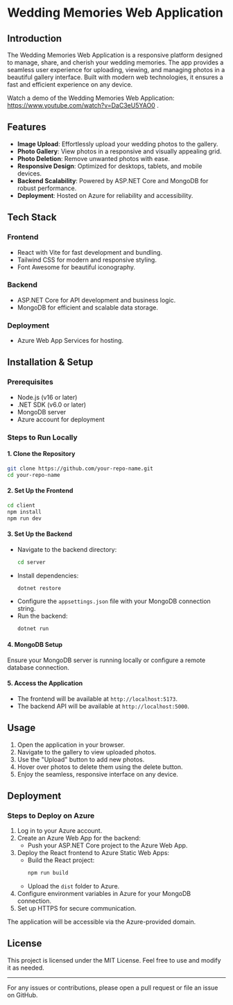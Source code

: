 # Wedding Memories Web Application

## Introduction
The Wedding Memories Web Application is a responsive platform designed to manage, share, and cherish your wedding memories. The app provides a seamless user experience for uploading, viewing, and managing photos in a beautiful gallery interface. Built with modern web technologies, it ensures a fast and efficient experience on any device.

Watch a demo of the Wedding Memories Web Application: https://www.youtube.com/watch?v=DaC3eU5YAO0 .



## Features
- **Image Upload**: Effortlessly upload your wedding photos to the gallery.
- **Photo Gallery**: View photos in a responsive and visually appealing grid.
- **Photo Deletion**: Remove unwanted photos with ease.
- **Responsive Design**: Optimized for desktops, tablets, and mobile devices.
- **Backend Scalability**: Powered by ASP.NET Core and MongoDB for robust performance.
- **Deployment**: Hosted on Azure for reliability and accessibility.

## Tech Stack
### Frontend
- React with Vite for fast development and bundling.
- Tailwind CSS for modern and responsive styling.
- Font Awesome for beautiful iconography.

### Backend
- ASP.NET Core for API development and business logic.
- MongoDB for efficient and scalable data storage.

### Deployment
- Azure Web App Services for hosting.

## Installation & Setup
### Prerequisites
- Node.js (v16 or later)
- .NET SDK (v6.0 or later)
- MongoDB server
- Azure account for deployment

### Steps to Run Locally
#### 1. Clone the Repository
```bash
git clone https://github.com/your-repo-name.git
cd your-repo-name
```

#### 2. Set Up the Frontend
```bash
cd client
npm install
npm run dev
```

#### 3. Set Up the Backend
- Navigate to the backend directory:
  ```bash
  cd server
  ```
- Install dependencies:
  ```bash
  dotnet restore
  ```
- Configure the `appsettings.json` file with your MongoDB connection string.
- Run the backend:
  ```bash
  dotnet run
  ```

#### 4. MongoDB Setup
Ensure your MongoDB server is running locally or configure a remote database connection.

#### 5. Access the Application
- The frontend will be available at `http://localhost:5173`.
- The backend API will be available at `http://localhost:5000`.

## Usage
1. Open the application in your browser.
2. Navigate to the gallery to view uploaded photos.
3. Use the "Upload" button to add new photos.
4. Hover over photos to delete them using the delete button.
5. Enjoy the seamless, responsive interface on any device.

## Deployment
### Steps to Deploy on Azure
1. Log in to your Azure account.
2. Create an Azure Web App for the backend:
   - Push your ASP.NET Core project to the Azure Web App.
3. Deploy the React frontend to Azure Static Web Apps:
   - Build the React project:
     ```bash
     npm run build
     ```
   - Upload the `dist` folder to Azure.
4. Configure environment variables in Azure for your MongoDB connection.
5. Set up HTTPS for secure communication.

The application will be accessible via the Azure-provided domain.

## License
This project is licensed under the MIT License. Feel free to use and modify it as needed.

---

For any issues or contributions, please open a pull request or file an issue on GitHub.

